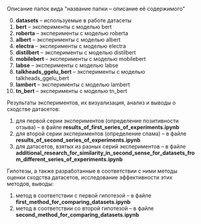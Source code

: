 Описание папок вида "название папки – 
описание её содержимого"



0) **datasets** – используемые в работе датасеты
1) **bert** – эксперименты с моделью bert
2) **roberta** – эксперименты с моделью roberta
3) **albert** – эксперименты с моделью albert
4) **electra** – эксперименты с моделью electra
5) **distilbert** – эксперименты с моделью distilbert
6) **mobilebert** – эксперименты с моделью mobilebert
7) **labse** – эксперименты с моделью labse
8) **talkheads_ggelu_bert** – эксперименты с моделью talkheads_ggelu_bert
9) **lambert** – эксперименты с моделью lambert
10) **tn_bert** – эксперименты с моделью tn_bert


Результаты экспериментов, их визуализация, анализ и выводы о сходстве датасетов:

1) для первой серии экспериментов (определение позитивности отзыва) – в файле **results_of_first_series_of_experiments.ipynb**
2) для второй серии экспериментов (определение спама) – в файле **results_of_second_series_of_experiments.ipynb**
3) для датасетов, взятых из разных серий экспериментов – в файле **additional_research_for_similarity_in_second_sense_for_datasets_from_different_series_of_experiments.ipynb**


Гипотезы, а также разработанные в соответствии с ними
методы оценки сходства датасетов, исследование эффективности этих методов,
выводы:

1) метод в соответствии с первой гипотезой – в файле **first_method_for_comparing_datasets.ipynb**
2) метод в соответствии со второй гипотезой – в файле **second_method_for_comparing_datasets.ipynb**